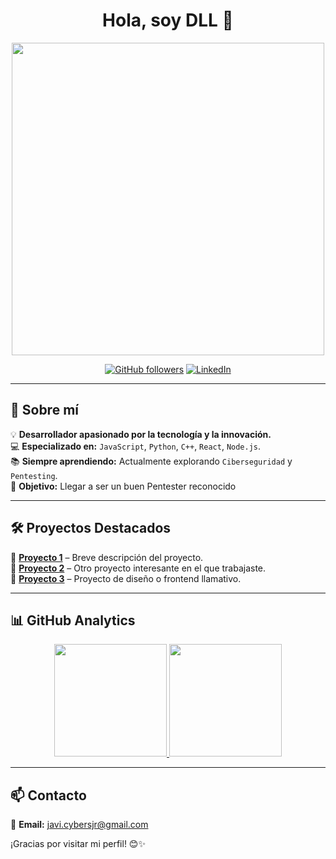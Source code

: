 <div align="center">
  <h1>Hola, soy DLL 👋</h1>
  <img src="https://images.pexels.com/photos/1089438/pexels-photo-1089438.jpeg?auto=compress&cs=tinysrgb&w=800" width="500px">
  
  [![GitHub followers](https://img.shields.io/github/followers/DDL00P?style=social)](https://github.com/DDL00P)
  [![LinkedIn](https://img.shields.io/badge/LinkedIn-Profile-blue?style=flat&logo=linkedin)](https://linkedin.com/in/TU-PERFIL)
</div>

---

## 🚀 Sobre mí  

💡 **Desarrollador apasionado por la tecnología y la innovación.**  
💻 **Especializado en:** `JavaScript`, `Python`, `C++`, `React`, `Node.js`.  
📚 **Siempre aprendiendo:** Actualmente explorando `Ciberseguridad` y `Pentesting`.  
🎯 **Objetivo:** Llegar a ser un buen Pentester reconocido  

---

## 🛠️ Proyectos Destacados  

🌟 **[Proyecto 1](https://github.com/DDL00P/Machine-Ports)** – Breve descripción del proyecto.  
🚀 **[Proyecto 2](https://github.com/DDL00P/Port-scans)** – Otro proyecto interesante en el que trabajaste.  
🎨 **[Proyecto 3](https://github.com/DDL00P/proyecto3)** – Proyecto de diseño o frontend llamativo.  

---

## 📊 GitHub Analytics  

<p align="center">
  <a href="https://github.com/DDL00P">
    <img height="180em" src="https://github-readme-stats.vercel.app/api?username=DDL00P&show_icons=true&theme=algolia&include_all_commits=true&count_private=true"/>
    <img height="180em" src="https://github-readme-stats.vercel.app/api/top-langs/?username=DDL00P&layout=compact&langs_count=8&theme=algolia"/>
  </a>
</p>

---

## 📫 Contacto  
📩 **Email:** [javi.cybersjr@gmail.com](mailto:javi.cybersjr@gmail.com)    

¡Gracias por visitar mi perfil! 😊✨  
